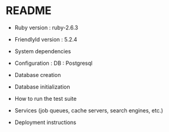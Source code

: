 
# README

* Ruby version : ruby-2.6.3

* FriendlyId version : 5.2.4

* System dependencies

* Configuration :
    DB : Postgresql

* Database creation

* Database initialization

* How to run the test suite

* Services (job queues, cache servers, search engines, etc.)

* Deployment instructions
